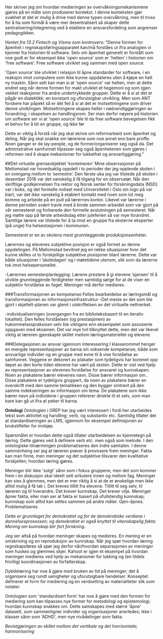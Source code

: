 
Her skriver jeg om hvordan medieringen av overvåkningsmekanismene gjøres på en måte som produserer kontekst. I denne konteksten gjør svakhet at det er mulig å drive med denne typen overvåkning, men til tross for å ha som formål å være mer desentralisert så skaper dette sentralisering/integrering ved å etablere en ansvarsfordeling som avgrenser pedagogikken.

*Hentet fra 13.2 Fintech og Visma som kontrovers:*
"Denne formen for åpenhet i regnskapsføringsapparatet kan/må forståes ut ifra analogien vi kjenner fra historien til software. Selv om åpenhet generelt er forstått som noe godt er for eksempel ikke 'open source' som er 'helten' i historien om 'free software'. Free software utviklet seg sammen med open source. 

'Open source' ble utviklet i relasjon til åpne standarder for software, i en reaksjon imot computere som ikke kunne oppdateres uten å kjøpe en helt ny maskin. Sånn sett kan man si at 'open source' var helten, men at dette endret seg når denne formen for makt utviklet et hegemoni og som igjen vekket reaksjoner fra andre undertrykkede grupper. Dette er å si at det er pågår en dialektikk; en konstant og uforutsigbar utvikling. Men som ANT forskere har påpekt så er det feil å si at det er motsettningene som driver denne utviklingen. Motsettningene skapes heller i nødvendiggjøringen av forandring; i skapelsen av handlingsrom. Ser man derfor nøyere på historien om software ser vi at 'open source' ble til da free software bevegelsen fikk et behov for å bli en gruppe, og ikke før

Dette er viktig å forstå når jeg skal skrive om reformarbeid som åpenhet og deling. Når jeg skal snakke om lærerene som noe annet enn bare proffe. Noen ganger er de lay-people, og de former/organiserer seg også da. Det administrative samfunnet tilpasser seg også åpenhetenen som gjøres i reformen ved å skape mekanismer for lukkethet og ansvarliggjøring."




##Det virtuelle grenseobjektet 'konteineren'
Mine observasjoner på Mellomstad var hovedsaklig oppdelt i to perioder der jeg opplevde skolen i en overgang mellom to ’semestre’. Den første uka jeg var tilstede på skolen i desember 2016 var det vanskelig å få tilgang for en observatør. Når den skriftlige godkjennelsen fra rektor og Norsk senter for forskningsdata (NSD) var i boks, og det formelle notiset med Universitetet i Oslo sin logo på var klart, var det ikke vanskelig å etablert kontakt med noen som lot meg komme og arbeide på en pult på lærernes kontor. Likevel var lærerne i denne perioden svært travle med å binde sammen arbeidet som var gjort på vår semesteret og forberede den formelle avslutningen på semesteret. Når jeg møtte opp på første arbeidsdag etter juleferien så var mye forandret. Samtlige lærere var tilstede for å ta imot en gruppe fra eksterne eksperter (på unge) fra helsestasjonen i kommunen. 

Semesteret er en av skolens mest grunnleggende produksjonsenheter. 

Lærernes og elevenes subjektive posisjon er også formet av denne oppdelingen. På Mellomstad bevitnet jeg en rekke situasjoner hvor det kunne skilles ut to forskjellige subjektive posisjoner blant lærerne. Dette var både situasjoner i ’skoledagen’ og i møtetidene utenom, slik som da lærerne tok imot helsepersonellet. 

-Lærernes semesterplanlegging:
Lærene prestere å gi elevene ’sjansen’ til å utvikle grunnleggende ferdigheter men samtidig sørge for at de viser en subjektiv forståelse av faget. Meninger må derfor medieres.



###Transformasjonen av kompetanse
Felles bearbeidelse av læringsmål og transformasjonen av informasjonsinfrastruktur
-Det meste av det som ble gjort i skjellett-planen var glemt i utskriftelsen av det virituelle nettverket. 

-individualiseringen (overgangen fra en biblioteksbasert til en iterativ lokalitet).
Den felles forståelsen (og prestasjonen) av hukommelsespraksisen selv ble viktigere enn eksempelet som assosierte oppgaven med eksamen. Det var mye tvil tilknyttet dette, men det var likevel viktig at læreren gjenskapte skillet mellom læringsmateriellet og elevene. 



###Delegasjonen av ansvar igjennom interessering
I klasserommet henger en mengde representasjoner av barna sin voksende kompetanse, både som ansvarlige individer og en gruppe med evne til å vise forståelse av samfunnet. Veggene er dekorert av plakater som tydeligvis har kommet opp iløpet av den korte tiden elevene har vært på skolen. Dette er vist ved hjelp av representasjoner av elevenes forståelse for ansvaret og kunnskapen. Noen av plakatene bærer elevenes navn. Disse bærer informasjon om.. Disse plakatene er tydeligvis gruppert, da noen av plakatene bærer en overskrift med den samme tematikken og den bygger omtrent på den samme indekseringen av informasjon om tema. De plakatene som ikke bærer navn på individene i gruppen refererer direkte til et selv, som man bare kan gå ut ifra at peker til barna. 




**Ontologi**
Ontologien i GREP har jeg vært interessert i fordi her utarbeides tekst som aktivitet og handling; verb, og substantiv etc. Samtidig tillater det at standardiseringen av LMS, igjennom for eksempel definisjonen av brukstilfeller for innkjøp. 

Spørsmålet er hvordan dette også tillater utarbeidelsen av kjennetegn på læring. Dette gjøres ved å definere verb etc. men også som metode. I den ontologiske tilnærmingen problematiseres den indre samtalen. I denne sammenheng ser jeg at læreren prøver å provosere frem meninger. Fakta kan man finne, men meninger og det subjektive tilsvarer den kvalitative forskjellen; hvordan læring gjøres. 

Meninger blir ikke 'solgt' sånn som i fokus gruppene, men det som kommer frem i en diskusjon skal ideelt sett sirkulere innen og mellom fag. Meninger kan sies å glemmes, men det er mer riktig å si at de er ønskelige men ikke alltid mulig å få tak i. Det kreves tillitt fra elevene. Tillitt til seg selv, til læreren og til hverandre. Det krever kunnskap. Det krever vilje. Meninger åpner fakta, eller man ser at fakta er basert på ufullstendig kunnskap; kunnskap som alltid kan settes sammen på andre måter. Gjen-åpnes. Problematiseres. 

*Dette er grunnlaget for demokratiet og for de demokratiske verdiene i dannelsesprosessen; og demokratiet er også knyttet til vitenskapelig fakta. Mening om kunnskap blir fort forskning.*

Jeg ser altså på hvordan meninger skapes og medieres. En mening er en omskriving og en reproduksjon av kunnskap. Når jeg spør hvordan læring regnskapsføres så spør jeg derfor når/hvordan separasjonen av meninger som huskes og glemmes skjer. Kahoot er igjen et eksempel på hvordan meninger medieres ved hjelp av mekanismer for lukking og (en tildels frivillig) koordinasjonen av forfatterskap. 

Dybdelæring har noe å gjøre med bruken av tid på meninger; det å organisere seg rundt uenigheter og uforutsigbare hendelser. Konseptet definerer et form for mediering og en verdsetting av materialiteter slik som notater. 

Ontologien som 'standardisert form' har noe å gjøre med den formen for mediering som kan tilpasses nye former for metodologi og epistemologi; hvordan kunnskap snakkes om. Dette samskapes med større 'åpne' datasett, som sammenligner individer og organisasjoner anerledes; ikke i klasser sånn som 'ADHD', men nye nivådelinger som fakta. 

*Bevistgjøringen av skillet mellom det vertikale og det horrisontale; harmonisering*
